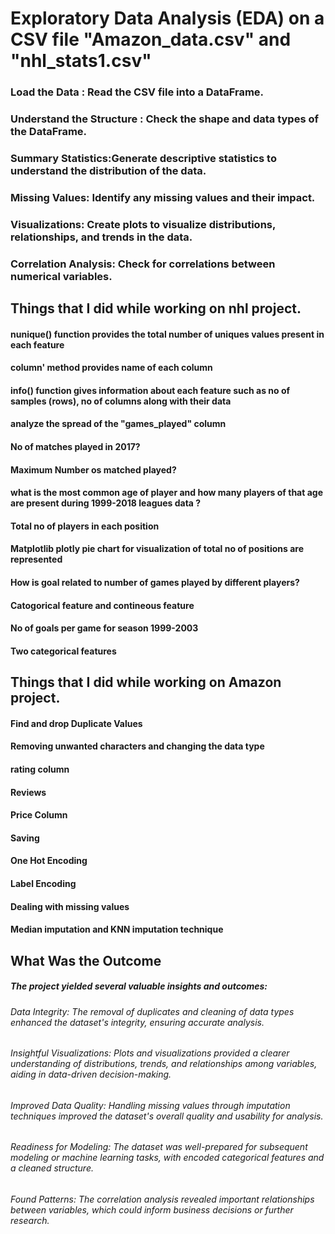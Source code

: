 # Exploratory Data Analysis (EDA) on a CSV file "Amazon_data.csv" and "nhl_stats1.csv"

### Load the Data : Read the CSV file into a DataFrame.
### Understand the Structure : Check the shape and data types of the DataFrame.
### Summary Statistics:Generate descriptive statistics to understand the distribution of the data.
### Missing Values: Identify any missing values and their impact.
### Visualizations: Create plots to visualize distributions, relationships, and trends in the data.
### Correlation Analysis: Check for correlations between numerical variables.

## Things that I did while working on nhl project.

#### nunique() function provides the total number of uniques values present in each feature
#### column' method provides name of each column
#### info() function gives information about each feature such as no of samples (rows), no of columns along with their data
#### analyze the spread of the "games_played" column
#### No of matches played in 2017?
#### Maximum Number os matched played?
#### what is the most common age of player and how many players of that age are present during 1999-2018 leagues data ?
#### Total no of players in each position
#### Matplotlib plotly pie chart for visualization of total no of positions are represented
#### How is goal related to number of games played by different players?
#### Catogorical feature and contineous feature
#### No of goals per game for season 1999-2003
#### Two categorical features

## Things that I did while working on Amazon project.

#### Find and drop Duplicate Values
#### Removing unwanted characters and changing the data type
#### rating column
#### Reviews
#### Price Column
#### Saving
#### One Hot Encoding
#### Label Encoding
#### Dealing with missing values
#### Median imputation and KNN imputation technique


## What Was the Outcome
##### The project yielded several valuable insights and outcomes:
###### Data Integrity: The removal of duplicates and cleaning of data types enhanced the dataset's integrity, ensuring accurate analysis.
###### Insightful Visualizations: Plots and visualizations provided a clearer understanding of distributions, trends, and relationships among variables, aiding in data-driven decision-making.
###### Improved Data Quality: Handling missing values through imputation techniques improved the dataset's overall quality and usability for analysis.
###### Readiness for Modeling: The dataset was well-prepared for subsequent modeling or machine learning tasks, with encoded categorical features and a cleaned structure.
###### Found Patterns: The correlation analysis revealed important relationships between variables, which could inform business decisions or further research.
